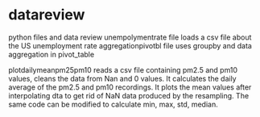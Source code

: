 # datareview
python files and data review
unempolymentrate file loads a csv file about the US unemployment rate
aggregationpivotbl file uses groupby and data aggregation in pivot_table

plotdailymeanpm25pm10 reads a csv file containing pm2.5 and pm10 values, cleans the data from Nan and 0 values. It calculates the daily average of the 
pm2.5 and pm10 recordings. It plots the mean values after interpolating dta to get rid of NaN data produced by the resampling. The same code can be modified to calculate min, max, std, median.

